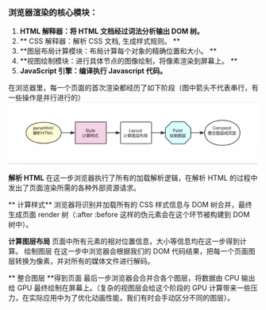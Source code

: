 ### 浏览器渲染的核心模块：

1. **HTML 解释器：将 HTML 文档经过词法分析输出 DOM 树。**
2. ** CSS 解释器：解析 CSS 文档, 生成样式规则。 **
3. **图层布局计算模块：布局计算每个对象的精确位置和大小。 **
4. **视图绘制模块：进行具体节点的图像绘制，将像素渲染到屏幕上。 **
5. **JavaScript 引擎：编译执行 Javascript 代码。**

在浏览器里，每一个页面的首次渲染都经历了如下阶段（图中箭头不代表串行，有一些操作是并行进行的）![](/assets/render.png)

**解析 HTML** 在这一步浏览器执行了所有的加载解析逻辑，在解析 HTML 的过程中发出了页面渲染所需的各种外部资源请求。

** 计算样式** 浏览器将识别并加载所有的 CSS 样式信息与 DOM 树合并，最终生成页面 render 树（:after :before 这样的伪元素会在这个环节被构建到 DOM 树中）。 

**计算图层布局** 页面中所有元素的相对位置信息，大小等信息均在这一步得到计算。 绘制图层 在这一步中浏览器会根据我们的 DOM 代码结果，把每一个页面图层转换为像素，并对所有的媒体文件进行解码。

** 整合图层 **得到页面 最后一步浏览器会合并合各个图层，将数据由 CPU 输出给 GPU 最终绘制在屏幕上。（复杂的视图层会给这个阶段的 GPU 计算带来一些压力，在实际应用中为了优化动画性能，我们有时会手动区分不同的图层）。

